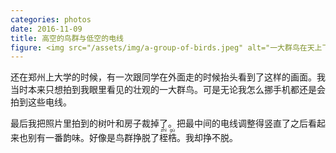 ```yaml
---
categories: photos
date: 2016-11-09
title: 高空的鸟群与低空的电线
figure: <img src="/assets/img/a-group-of-birds.jpeg" alt="一大群鸟在天上飞，照片里还有直的电线。">
---
```


还在郑州上大学的时候，有一次跟同学在外面走的时候抬头看到了这样的画面。我当时本来只想拍到我眼里看见的壮观的一大群鸟。可是无论我怎么挪手机都还是会拍到这些电线。

最后我把照片里拍到的树叶和房子裁掉了。把最中间的电线调整得竖直了之后看起来也别有一番韵味。好像是鸟群挣脱了<ruby>桎<rt>zhì</rt></ruby><ruby>梏<rt>gù</rt></ruby>。我却挣不脱。